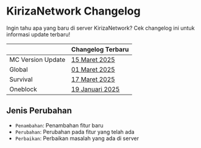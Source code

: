 # KirizaNetwork Changelog

Ingin tahu apa yang baru di server KirizaNetwork? Cek changelog ini untuk informasi update terbaru!

|                   | Changelog Terbaru                                    |
|-------------------|------------------------------------------------------|
| MC Version Update | [15 Maret 2025](changelogs/mc/2025-03-15.md)         |
| Global            | [01 Maret 2025](changelogs/global/2025-03-01.md)     |
| Survival          | [17 Maret 2025](changelogs/survival/2025-03-17.md)   |
| Oneblock          | [19 Januari 2025](changelogs/oneblock/2025-01-19.md) |

## Jenis Perubahan

- `Penambahan`: Penambahan fitur baru
- `Perubahan`: Perubahan pada fitur yang telah ada
- `Perbaikan`: Perbaikan masalah yang ada di server